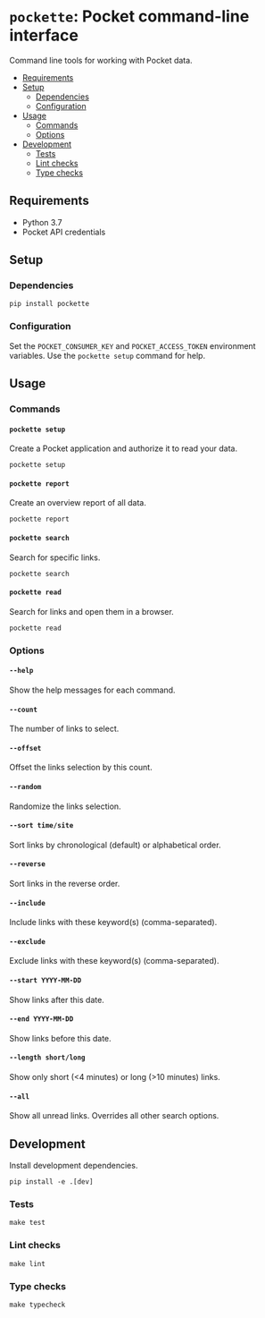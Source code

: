 # `pockette`: Pocket command-line interface

Command line tools for working with Pocket data.

- [Requirements](#requirements)
- [Setup](#setup)
  - [Dependencies](#dependencies)
  - [Configuration](#configuration)
- [Usage](#usage)
  - [Commands](#commands)
  - [Options](#options)
- [Development](#development)
  - [Tests](#tests)
  - [Lint checks](#lint-checks)
  - [Type checks](#type-checks)

## Requirements

- Python 3.7
- Pocket API credentials

## Setup

### Dependencies

```shell
pip install pockette
```

### Configuration

Set the `POCKET_CONSUMER_KEY` and `POCKET_ACCESS_TOKEN` environment variables. Use the `pockette setup` command for help.

## Usage

### Commands

#### `pockette setup`

Create a Pocket application and authorize it to read your data.

```shell
pockette setup
```

#### `pockette report`

Create an overview report of all data.

```shell
pockette report
```

#### `pockette search`

Search for specific links.

```shell
pockette search
```

#### `pockette read`

Search for links and open them in a browser.

```shell
pockette read
```

### Options

#### `--help`

Show the help messages for each command.

#### `--count`

The number of links to select.

#### `--offset`

Offset the links selection by this count.

#### `--random`

Randomize the links selection.

#### `--sort time/site`

Sort links by chronological (default) or alphabetical order.

#### `--reverse`

Sort links in the reverse order.

#### `--include`

Include links with these keyword(s) (comma-separated).

#### `--exclude`

Exclude links with these keyword(s) (comma-separated).

#### `--start YYYY-MM-DD`

Show links after this date.

#### `--end YYYY-MM-DD`

Show links before this date.

#### `--length short/long`

Show only short (<4 minutes) or long (>10 minutes) links.

#### `--all`

Show all unread links. Overrides all other search options.

## Development

Install development dependencies.

```shell
pip install -e .[dev]
```

### Tests

```shell
make test
```

### Lint checks

```shell
make lint
```

### Type checks

```shell
make typecheck
```
